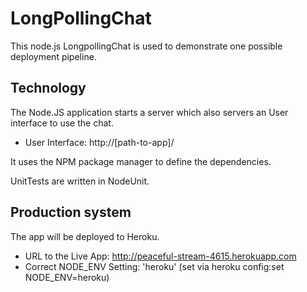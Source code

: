 LongPollingChat
=========

This node.js LongpollingChat is used to demonstrate one possible deployment pipeline.

Technology
------------

The Node.JS application starts a server which also servers an User interface to use the chat. 

- User Interface: http://[path-to-app]/

It uses the NPM package manager to define the dependencies. 

UnitTests are written in NodeUnit.

Production system
------------

The app will be deployed to Heroku. 

- URL to the Live App: http://peaceful-stream-4615.herokuapp.com
- Correct NODE_ENV Setting: 'heroku' (set via heroku config:set NODE_ENV=heroku)


